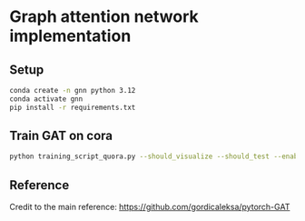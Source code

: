 # Graph attention network implementation

## Setup

```bash
conda create -n gnn python 3.12
conda activate gnn
pip install -r requirements.txt
```

## Train GAT on cora

```bash
python training_script_quora.py --should_visualize --should_test --enable_tensorboard
```

## Reference
Credit to the main reference: https://github.com/gordicaleksa/pytorch-GAT

